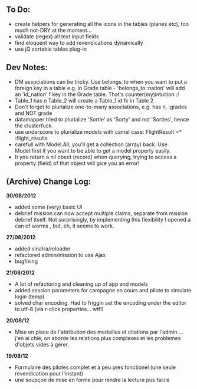 ## To Do:
* create helpers for generating all the icons in the tables (planes etc), too much not-DRY at the moment...
* validate (regex) all text input fields
* find eloquent way to add revendications dynamically
* use jQ sortable tables plug-in

## Dev Notes:
* DM associations can be tricky. Use belongs_to when you want to put a foreign key in a table
e.g. in Grade table -  'belongs_to :nation' will add an 'id_nation' f key in the Grade table. That's counter(my)intuition :/
* Table_1 has n Table_2 will create a Table_1.id fk in Table 2
* Don't forget to plurialize one-to-many associations, e.g. has n, :grades and NOT grade
* datamapper tried to plurialize 'Sortie' as 'Sorty' and not 'Sorties', hence the clusterfuck.
* use underscore to plurialize models with camel case: FlightResult =* :flight_results
* carefull with Model.All, you'll get a collection (array) back. Use Model.first if you want to be able to get a model property easily.
* It you return a nil obect (record) when querying, trying to access a property (field) of that object will give you an error!

## (Archive) Change Log:
**30/08/2012**
* added some (very) basic UI
* debrief mission can now accept multiple claims, separate from mission debrief itself.
Not surprisingly, by implementing this flexibility I opened a can of worms , but, eh, it seems to work.

**27/08/2012**
* added sinatra/reloader
* refactored admin/mission to use Ajax
* bugfixing

**21/08/2012**
* A lot of refactoring and cleaning up of app and models
* added session parameters for campagne en cours and pilote to simulate login (temp)
* solved char encoding. Had to friggin set the encoding under the editor to utf-8 (via r-click properties... wtf!)

**20/08/12**
* Mise en place de l'attribution des medailles et citations par l'admin
... j'en ai chié, on aborde les relations plus complexes et les problemes d'objets vides à gérer.

**19/08/12**
* Formulaire des pilotes complet et à peu près fonctionel (une seule revendication pour l'instant)
* une soupçon de mise en forme pour rendre la lecture pus facile
